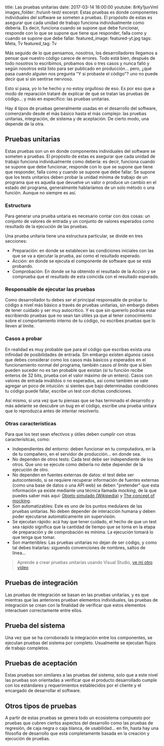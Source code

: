title: Las pruebas unitarias
date: 2017-03-14 18:00:00
youtube: 8rKy1juvVmI
images_folder: /tv/unit-test/
excerpt: Estas pruebas es donde componentes individuales del software se someten a pruebas. El propósito de estas es asegurar que cada unidad de trabajo funciona individualmente como debería. Es decir, funciona cuando se supone que debe funcionar, responde con lo que se supone que tiene que responder, falla como y cuando se supone que debe fallar.
featured_image: featured-yt.jpg
tags: Meta, Tv
featured_tag: Tv

Más seguido de lo que pensamos, nosotros, los desarrolladores llegamos a pensar que nuestro código carece de errores. Todo está bien, después de todo nosotros lo escribimos, probamos dos o tres casos y nunca falló y según nosotros está listo para ser publicado en producción... pero, ¿qué pasa cuando alguien nos pregunta "Y si probaste el código"? uno no puede decir que sí sin sentirse nervioso.  

Esto sí pasa, yo lo he hecho y no estoy orgulloso de eso. Es por eso que a modo de reparación trataré de explicar de qué se tratan las pruebas de código... y más en específico: las pruebas unitarias.  

Hay 4 tipos de pruebas generalmente usadas en el desarrollo del software, comenzando desde el más básico hasta el más complejo: las pruebas unitarias, integración, de sistema y de aceptación. De cierto modo, una depende de la otra.  

## Pruebas unitarias

Estas pruebas son un en donde componentes individuales del software se someten a pruebas. El propósito de estas es asegurar que cada unidad de trabajo funciona individualmente como debería: es decir, funciona cuando se supone que debe funcionar, responde con lo que se supone que tiene que responder, falla como y cuando se supone que debe fallar. Se supone que los tests unitarios deben probar la unidad mínima de trabajo de un programa que es aquella que devuelve un valor o produce un cambio en el estado del programa, generalmente hablaríamos de un solo método o una función. Aunque no siempre es así.   

### Estructura    

Para generar una prueba untaria es necesario contar con dos cosas: un conjunto de valores de entrada y un conjunto de valores esperados como resultado de la ejecución de las pruebas.  

Una prueba unitaria tiene una estructura particular, se divide en tres secciones:  

 - Preparación: en donde se establecen las condiciones iniciales con las que se va a ejecutar la prueba, así como el resultado esperado.  
 - Acción: en donde se ejecuta el componente de software que se está probando.
 - Comprobación: En donde se ha obtenido el resultado de la *Acción* y se comprueba que el resultado de esta coincida con el resultado esperado.  


### Responsable de ejecutar las pruebas  
Como desarrollador tu debes ser el principal responsable de probar tu código a nivel más básico a través de pruebas unitarias, sin embargo debes de tener cuidado y ser muy autocrítico. Y es que sin quererlo podrías estar escribiendo pruebas que no sean tan útiles ya que al tener conocimiento sobre el comportamiento interno de tu código, no escribes pruebas que lo lleven al límite.

### Casos a probar  
En realidad es muy probable que para el código que escribas exista una infinidad de posibilidades de entrada. Sin embargo existen algunos casos que debes considerar como los casos más básicos y esperados en el funcionamiento normal del programa, también casos *al limite* que si bien pueden suceder no es tan probable que existan (si tu función recibe enteros de 32 bits, prueba con el valor máximo de un entero). Casos con valores de entrada inválidos o no esperados, así como también se vale agregar un poco de intuición: si sientes que bajo determinadas condiciones tu código puede fallar, escribe un test con dichas condiciones.

Así mismo, si una vez que tu piensas que se has terminado el desarrollo y más adelante se descubre un bug en el código, escribe una prueba unitara que lo reproduzca antes de intentar resolverlo.  

### Otras características  
Para que los test sean efectivos y útiles deben cumplir con otras caracterísitcas, como:  

- Independientes del entorno: deben funcionar en tu computadora, en la de tu compañero, en el servidor de producción… en donde sea.  
- No dependen de otros tests: Cada test debe ser independiente de los otros. Que uno se ejecute como debería no debe depender de la ejecución de otro.  
- No dependen en fuentes externas de datos: el test debe ser autocontenido, si se requiere recuperar información de fuentes externas (como una base de datos o una API web) se deben "pretender" que esta información ya existe mediante una técnica llamada *mocking*, de la que puedes saber más aquí: <a href="https://es.wikipedia.org/wiki/Objeto_simulado" target="_blank">Objeto simulado (Wikipedia)</a> y <a href="http://www.michaelminella.com/testing/the-concept-of-mocking.html" target="_blank">The concept of mocking</a>.    
- Son automatizables: Este es uno de los puntos medulares de las pruebas unitarias. No deben depender de interacción humana y deben poder ejecutarse automáticamente sin supervisión.  
- Se ejecutan rápido: acá hay que tener cuidado, el hecho de que un test sea rápido significa que la cantidad de tiempo que se toma en la etapa de preparación y de comprobación es mínima. La ejecución tomará lo que tenga que tomar.  
- Son mantenibles: Las pruebas unitarias no dejan de ser código, y como tal debes tratarlas: siguendo convenciones de nombres, saltos de línea… 

<blockquote>Aprende a crear pruebas unitarias usando Visual Studio, <a href="..\pruebas-unitarias" target="_blank">ve mi otro vídeo</a></blockquote>

## Pruebas de integración  
Las pruebas de integración se basan en las pruebas unitarias, y es que mientras que las anteriores prueban elementos individuales, las pruebas de integración se crean con la finalidad de verificar que estos elementos interactuen correctamente entre ellos.  

## Prueba del sistema  
Una vez que se ha corroborado la integración entre los componentes, se ejecutan pruebas del sistema por completo. Usualmente se ejecutan flujos de trabajo completos.  

## Pruebas de aceptación  
Estas pruebas son similares a las pruebas del sistema, solo que a este nivel las pruebas son orientadas a verificar que el producto desarrollado cumple con los estándares y requerimientos establecidos por el cliente y el encargado de desarrollar el software.  

## Otros tipos de pruebas  
A partir de estas pruebas se genera todo un ecosistema compuesto por pruebas que cubren ciertos aspectos del desarrollo como las pruebas de regresión, de caja negra o caja blanca, de usabilidad... en fin, hasta hay una filosofía de desarrollo que está completamente basada en la creación y ejecución de pruebas.  
